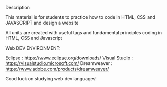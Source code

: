 Description 

This material is for students to practice how to code in HTML, CSS and JAVASCRIPT and design a website

All units are created with useful tags and fundamental principles coding in HTML, CSS and Javascript

Web DEV ENVIRONMENT:

  Eclipse : https://www.eclipse.org/downloads/
  Visual Studio : https://visualstudio.microsoft.com/
  Dreamweaver : https://www.adobe.com/products/dreamweaver/

Good luck on studying web dev languages! 
